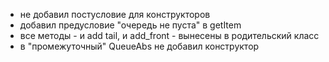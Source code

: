 - не добавил постусловие для конструкторов
- добавил предусловие "очередь не пуста" в getItem
- все методы - и add tail, и add_front - вынесены в родительский класс
- в "промежуточный" QueueAbs не добавил конструктор